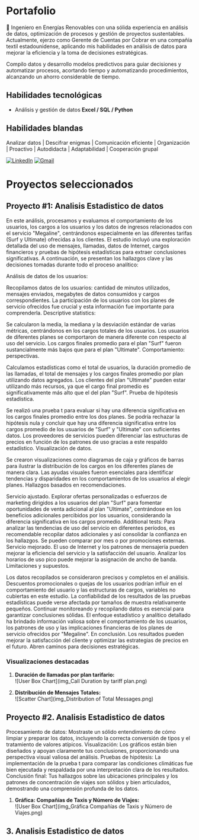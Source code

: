# Portafolio

🌱 Ingeniero en Energías Renovables con una sólida experiencia en análisis de datos, optimización de procesos y gestión de proyectos sustentables. Actualmente, ejerzo como Gerente de Cuentas por Cobrar en una compañía textil estadounidense, aplicando mis habilidades en análisis de datos para mejorar la eficiencia y la toma de decisiones estratégicas.

Compilo datos y desarrollo modelos predictivos para guiar decisiones y automatizar procesos, acortando tiempo y automatizando procedimientos, alcanzando un ahorro considerable de tiempo.

## Habilidades tecnológicas
- Análisis y gestión de datos **Excel / SQL / Python**

## Habilidades blandas

Analizar datos | Descifrar enigmas | Comunicación eficiente | Organización | Proactivo | Autodidacta | Adaptabilidad | Cooperación grupal


[![LinkedIn](https://img.shields.io/badge/linkedin-%23295F98.svg?style=for-the-badge&logo=linkedin&logoColor=white)](https://www.linkedin.com/in/ana-sosa-lv/)
[![Gmail](https://img.shields.io/badge/Gmail-295F98?style=for-the-badge&logo=gmail&logoColor=white)](mailto:sosavargasana@gmail.com)



# Proyectos seleccionados

## Proyecto #1: Analisis Estadistico de datos

En este análisis, procesamos y evaluamos el comportamiento de los usuarios, los cargos a los usuarios y los datos de ingresos relacionados con el servicio "Megaline", centrándonos especialmente en las diferentes tarifas (Surf y Ultimate) ofrecidas a los clientes. El estudio incluyó una exploración detallada del uso de mensajes, llamadas, datos de Internet, cargos financieros y pruebas de hipótesis estadísticas para extraer conclusiones significativas. A continuación, se presentan los hallazgos clave y las decisiones tomadas durante todo el proceso analítico:

Análisis de datos de los usuarios:

Recopilamos datos de los usuarios: cantidad de minutos utilizados, mensajes enviados, megabytes de datos consumidos y cargos correspondientes.  La participación de los usuarios con los planes de servicio ofrecidos fue crucial y esta información fue importante para comprenderla.
 Descriptive statistics:

 Se calcularon la media, la mediana y la desviación estándar de varias métricas, centrándonos en los cargos totales de los usuarios.  Los usuarios de diferentes planes se comportaron de manera diferente con respecto al uso del servicio. Los cargos finales promedio para el plan "Surf" fueron sustancialmente más bajos que para el plan "Ultimate".
 Comportamiento: perspectivas.

 Calculamos estadísticas como el total de usuarios, la duración promedio de las llamadas, el total de mensajes y los cargos finales promedio por plan utilizando datos agregados.  Los clientes del plan "Ultimate" pueden estar utilizando más recursos, ya que el cargo final promedio es significativamente más alto que el del plan "Surf".
 Prueba de hipótesis estadística.

 Se realizó una prueba t para evaluar si hay una diferencia significativa en los cargos finales promedio entre los dos planes.  Se podría rechazar la hipótesis nula y concluir que hay una diferencia significativa entre los cargos promedio de los usuarios de "Surf" y "Ultimate" con suficientes datos.  Los proveedores de servicios pueden diferenciar las estructuras de precios en función de los patrones de uso gracias a este respaldo estadístico.
 Visualización de datos.

 Se crearon visualizaciones como diagramas de caja y gráficos de barras para ilustrar la distribución de los cargos en los diferentes planes de manera clara.  Las ayudas visuales fueron esenciales para identificar tendencias y disparidades en los comportamientos de los usuarios al elegir planes.
 Hallazgos basados en recomendaciones.

 Servicio ajustado.  Explorar ofertas personalizadas o esfuerzos de marketing dirigidos a los usuarios del plan "Surf" para fomentar oportunidades de venta adicional al plan "Ultimate", centrándose en los beneficios adicionales percibidos por los usuarios, considerando la diferencia significativa en los cargos promedio.
 Additional tests:  Para analizar las tendencias de uso del servicio en diferentes períodos, es recomendable recopilar datos adicionales y así consolidar la confianza en los hallazgos. Se pueden comparar por mes o por promociones externas.
 Servicio mejorado.  El uso de Internet y los patrones de mensajería pueden mejorar la eficiencia del servicio y la satisfacción del usuario.  Analizar los horarios de uso pico puede mejorar la asignación de ancho de banda.
 Limitaciones y supuestos.

 Los datos recopilados se consideraron precisos y completos en el análisis.  Descuentos promocionales o quejas de los usuarios podrían influir en el comportamiento del usuario y las estructuras de cargos, variables no cubiertas en este estudio.
 La confiabilidad de los resultados de las pruebas estadísticas puede verse afectada por tamaños de muestra relativamente pequeños.  Continuar monitoreando y recopilando datos es esencial para garantizar conclusiones sólidas.
 El enfoque estadístico y analítico detallado ha brindado información valiosa sobre el comportamiento de los usuarios, los patrones de uso y las implicaciones financieras de los planes de servicio ofrecidos por "Megaline". En conclusión.  Los resultados pueden mejorar la satisfacción del cliente y optimizar las estrategias de precios en el futuro. Abren caminos para decisiones estratégicas.

### Visualizaciones destacadas
1. **Duración de llamadas por plan tarifario:**  
![User Box Chart](img_Call Duration by tariff plan.png)

2. **Distribución de Mensajes Totales:**  
![Scatter Chart](img_Distribution of Total Messages.png)


## Proyecto #2. Analisis Estadistico de datos
Procesamiento de datos: Mostraste un sólido entendimiento de cómo limpiar y preparar los datos, incluyendo la correcta conversión de tipos y el tratamiento de valores atípicos.
Visualización: Los gráficos están bien diseñados y apoyan claramente tus conclusiones, proporcionando una perspectiva visual valiosa del análisis.
Pruebas de hipótesis: La implementación de la prueba t para comparar las condiciones climáticas fue bien ejecutada y respaldada por una interpretación clara de los resultados.
Conclusión final: Tus hallazgos sobre las ubicaciones principales y los patrones de concentración de viajes son sólidos y bien articulados, demostrando una comprensión profunda de los datos.

1. **Gráfica: Compañías de Taxis y Número de Viajes:**  
![User Box Chart](img_Gráfica Compañías de Taxis y Número de Viajes.png)


## 3. Analisis Estadistico de datos 

